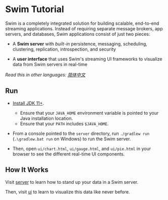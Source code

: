 # Swim Tutorial

Swim is a completely integrated solution for building scalable, end-to-end streaming applications. Instead of requiring separate message brokers, app servers, and databases, Swim applications consist of just two pieces:

- A **Swim server** with *built-in* persistence, messaging, scheduling, clustering, replication, introspection, and security

- A **user interface** that uses Swim's streaming UI frameworks to visualize data from Swim servers in real-time

*Read this in other languages: [简体中文](README.zh-cn.md)*


## Run

* [Install JDK 11+](https://www.oracle.com/technetwork/java/javase/downloads/index.html).
  * Ensure that your `JAVA_HOME` environment variable is pointed to your Java installation location.
  * Ensure that your `PATH` includes `$JAVA_HOME`.

* From a console pointed to the `server` directory, run `./gradlew run` (`.\gradlew.bat run` on Windows) to run the Swim server.

* Then, open `ui/chart.html`, `ui/gauge.html`, and `ui/pie.html` in your browser to see the different real-time UI components.

## How It Works

Visit [server](https://github.com/swimos/tutorial/tree/master/server) to learn how to stand up your data in a Swim server.

Then, visit [ui](https://github.com/swimos/tutorial/tree/master/ui) to learn to visualize this data like never before.
